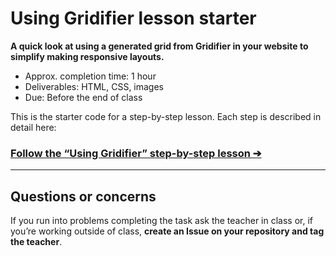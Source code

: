 # Using Gridifier lesson starter

**A quick look at using a generated grid from Gridifier in your website to simplify making responsive layouts.**

- Approx. completion time: 1 hour
- Deliverables: HTML, CSS, images
- Due: Before the end of class

This is the starter code for a step-by-step lesson. Each step is described in detail here:

### [**Follow the “Using Gridifier” step-by-step lesson ➔**](https://learn-the-web.algonquindesign.ca/courses/web-dev-2/using-gridifier/)

---

## Questions or concerns

If you run into problems completing the task ask the teacher in class or, if you’re working outside of class, **create an Issue on your repository and tag the teacher**.
